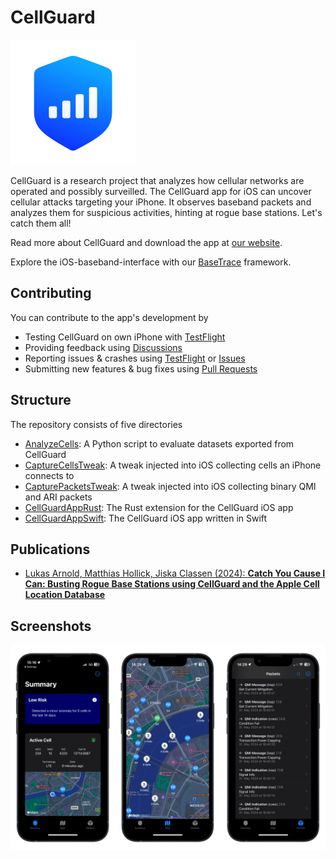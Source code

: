 # CellGuard

<img src="CellGuardAppSwift/Icons/CellGuard.svg" alt="CellGuard Logo" width="200">

CellGuard is a research project that analyzes how cellular networks are operated and possibly surveilled. 
The CellGuard app for iOS can uncover cellular attacks targeting your iPhone. 
It observes baseband packets and analyzes them for suspicious activities, hinting at rogue base stations. 
Let's catch them all!

Read more about CellGuard and download the app at [our website](https://cellguard.seemoo.de).

Explore the iOS-baseband-interface with our [BaseTrace](https://github.com/seemoo-lab/BaseTrace) framework.

## Contributing

You can contribute to the app's development by 
* Testing CellGuard on own iPhone with [TestFlight](https://cellguard.seemoo.de/docs/install/)
* Providing feedback using [Discussions](https://github.com/seemoo-lab/CellGuard/discussions)
* Reporting issues & crashes using [TestFlight](https://cellguard.seemoo.de/docs/report-issues/) or [Issues](https://github.com/seemoo-lab/CellGuard/issues)
* Submitting new features & bug fixes using [Pull Requests](https://github.com/seemoo-lab/CellGuard/pulls)

## Structure

The repository consists of five directories
- [AnalyzeCells](./AnalyzeCells): A Python script to evaluate datasets exported from CellGuard
- [CaptureCellsTweak](./CaptureCellsTweak): A tweak injected into iOS collecting cells an iPhone connects to
- [CapturePacketsTweak](./CapturePacketsTweak): A tweak injected into iOS collecting binary QMI and ARI packets
- [CellGuardAppRust](./CellGuardAppRust): The Rust extension for the CellGuard iOS app
- [CellGuardAppSwift](./CellGuardAppSwift): The CellGuard iOS app written in Swift

## Publications

- [Lukas Arnold, Matthias Hollick, Jiska Classen (2024): **Catch You Cause I Can: Busting Rogue Base Stations using CellGuard and the Apple Cell Location Database**](https://doi.org/10.1145/3678890.3678898)

## Screenshots

<img src="CellGuardAppSwift/Icons/README-Screenshots.webp" alt="CellGuard Screenshots" width="600">